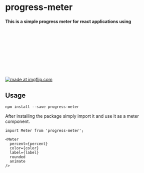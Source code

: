 # progress-meter

#### This is a simple progress meter for react applications using <svg> elements that can be configured through props.

<a href="https://imgflip.com/gif/1zskh3"><img src="https://i.imgflip.com/1zskh3.gif" title="made at imgflip.com"/></a>


## Usage

```
npm install --save progress-meter
```
After installing the package simply import it and use it as a meter component.

```
import Meter from 'progress-meter';

<Meter 
  percent={percent}
  color={color}
  label={label}
  rounded
  animate
/>
```

